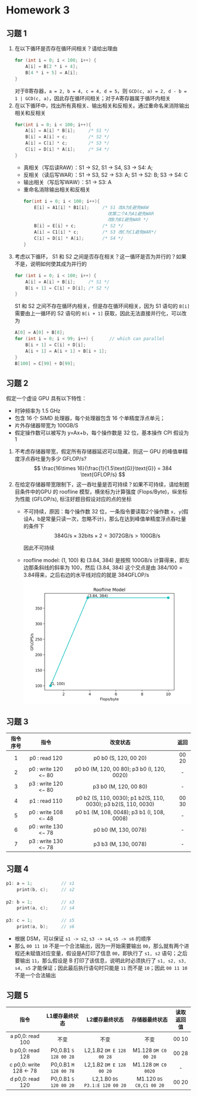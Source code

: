 # Homework 3
## 习题 1
1. 在以下循环是否存在循环间相关？请给出理由
    ```c
    for (int i = 0; i < 100; i++) {
        A[i] = B[2 * i + 4]; 
        B[4 * i + 5] = A[i]; 
    }
    ```
    对于B寄存器，`a = 2, b = 4, c = 4, d = 5`，则 `GCD(c, a) = 2, d - b = 1 | GCD(c, a)`，因此存在循环间相关；对于A寄存器属于循环内相关
2. 在以下循环中，找出所有真相关、输出相关和反相关。通过重命名来消除输出相关和反相关
    ```c
    for(int i = 0; i < 100; i++){
        A[i] = A[i] * B[i];     /* S1 */
        B[i] = A[i] + c;        /* S2 */
        A[i] = C[i] * c;        /* S3 */
        C[i] = D[i] * A[i];     /* S4 */
    }
    ```
    - 真相关（写后读RAW）：S1 -> S2, S1 -> S4, S3 -> S4: A; 
    - 反相关（读后写WAR）：S1 -> S3, S2 -> S3: A; S1 -> S2: B; S3 -> S4: C
    - 输出相关（写后写WAW）：S1 -> S3: A
    - 重命名消除输出相关和反相关
        ``` c
        for(int i = 0; i < 100; i++){
            E[i] = A1[i] * B1[i];     /* S1 改A为E避免WAW
                                        改第二个A为A1避免WAR
                                        改B为B1避免WAR */
            B[i] = E[i] + c;          /* S2 */
            A[i] = C1[i] * c;         /* S3 改C为C1避免WAR*/
            C[i] = D[i] * A[i];       /* S4 */
        }
        ```
3. 考虑以下循环， S1 和 S2 之间是否存在相关？这一循环是否为并行的？如果不是，说明如何使其成为并行的
    ```c
    for (int i = 0; i < 100; i++) {
        A[i] = A[i] + B[i];     /* S1 */
        B[i + 1] = C[i] + D[i]; /* S2 */ 
    }
    ```
    S1 和 S2 之间不存在循环内相关，但是存在循环间相关，因为 S1 语句的 `B[i]` 需要由上一循环的 S2 语句的 `B[i + 1]` 获取，因此无法直接并行化，可以改为
    ```c
    A[0] = A[0] + B[0];
    for (int i = 0; i < 99; i++) {      // which can parallel
        B[i + 1] = C[i] + D[i];
        A[i + 1] = A[i + 1] + B[i + 1]; 
    }
    B[100] = C[99] + D[99]; 
    ```

## 习题 2
假定一个虚设 GPU 具有以下特性：
   - 时钟频率为 1.5 GHz
   - 包含 16 个 SIMD 处理器，每个处理器包含 16 个单精度浮点单元；
   - 片外存储器带宽为 100GB/S
   - 假定操作数可以被写为 y=Ax+b，每个操作数是 32 位，基本操作 CPI 假设为 1

1. 不考虑存储器带宽，假定所有存储器延迟可以隐藏，则这一 GPU 的峰值单精度浮点吞吐量为多少 GFLOP/s?
    $$
    \frac{16\times 16}{\frac{1}{1.5\text{G}}\text{G}} = 384 \text{GFLOP/s}
    $$
2. 在给定存储器带宽限制下，这一吞吐量是否可持续？如果不可持续，请绘制题目条件中的GPU 的 roofline 模型，横坐标为计算强度 (Flops/Byte)，纵坐标为性能 (GFLOP/s), 标注好题目假设对应的点的坐标
    - 不可持续，原因：每个操作数 32 位，一条指令要读取2个操作数 `x, y`(假设A，b是常量只读一次，忽略不计)，那么在达到峰值单精度浮点吞吐量的条件下
        $$
        384 \text{G/s}\times 32 \text{bits} \times 2 = 3072 \text{GB/s} > 100\text{GB/s}
        $$

        因此不可持续
    - roofline model: (1, 100) 和 (3.84, 384) 是按照 $100\text{GB/s}$ 计算得来，即左边那条斜线的斜率为 100，然后 (3.84, 384) 这个交点是由 $384 / 100 = 3.84$得来，之后右边的水平线对应的就是 $384 \text{GFLOP/s}$
    ![roofline_hw3](roofline_hw3.png)

## 习题 3

| 指令序号 | 指令 | 改变状态 | 返回 |
|:--------:|:---:|:--------:|:---:|
|1|p0 : read 120       | p0 b0 (S, 120, 00 20) | 00 20 |
|2|p0 : write 120 <− 80| p0 b0 (M, 120, 00 80); p3 b0 (I, 120, 0020) | - |
|3|p3 : write 120 <− 80| p3 b0 (M, 120, 00 80) | - |
|4|p1 : read 110       | p0 b2 (S, 110, 0030); p1 b2(S, 110, 0030); p3 b2(S, 110, 0030) | 00 30 |
|5|p0 : write 108 <− 48| p0 b1 (M, 108, 0048); p3 b1 (I, 108, 0008) | - |
|6|p0 : write 130 <− 78| p0 b0 (M, 130, 0078) | - |
|7|p3 : write 130 <− 78| p3 b3 (M, 130, 0078) | - |

## 习题 4
```c
p1: a = 1;           // s1
    print(b, c);     // s2

p2: b = 1;           // s3
    print(a, c);     // s4

p3: c = 1;           // s5
    print(a, b);     // s6
```

- 根据 DSM，可以保证 `s1 -> s2`, `s3 -> s4`, `s5 -> s6` 的顺序
- 那么 `00 11 10` 不是一个合法输出，因为一开始需要输出 `00`，那么就有两个进程还未赋值对应变量，假设是A打印了信息 `00`，即执行了 `s1, s2` 语句；之后要输出 `11`，那么假设是 B 打印了该信息，说明此时必须执行了 `s1, s2, s3, s4, s5` 才能保证；因此最后执行语句时只能是 `11` 而不是 `10`；因此 `00 11 10` 不是一个合法输出

## 习题 5
| 指令 | L1缓存最终状态 | L2缓存最终状态 | 存储器最终状态 | 读取返回值 |
|:----:|:-------------:|:-------------:|:-------------:|:---------:|
|a p0,0: read 100 | 不变 |不变 | 不变 | 00 10 |
|b p0,0: read 128 | P0,0.B1 `S 128 00 28` | L2,1.B2 `DM E 128 00 28` | M1.128 `DM C0 00 28` | 00 28 |
|c p0,0: write 128 <- 78 | P0,0.B1 `M 128 00 78` | L2,1.B2 `DM E 128 00 20` | M1.128 `DM C0 0020` | - |
|d p0,0: read 120 | P0,0.B1 `S 120 00 20` | L2,1.B0 `DS P3.1:E 120 00 20` | M1.120 `DS C0,C1 00 20` | 00 20 |
